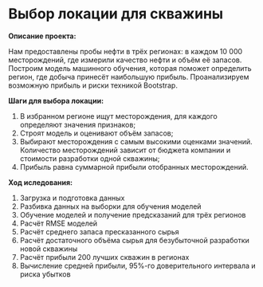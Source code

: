 # Выбор локации для скважины

**Описание проекта:**
    
Нам предоставлены пробы нефти в трёх регионах: в каждом 10 000 месторождений, где измерили качество нефти и объём её запасов. Построим модель машинного обучения, которая поможет определить регион, где добыча принесёт наибольшую прибыль. Проанализируем возможную прибыль и риски техникой Bootstrap.

**Шаги для выбора локации:**

1. В избранном регионе ищут месторождения, для каждого определяют значения признаков;
2. Строят модель и оценивают объём запасов;
3. Выбирают месторождения с самым высокими оценками значений. 
   Количество месторождений зависит от бюджета компании и стоимости разработки одной скважины;
4. Прибыль равна суммарной прибыли отобранных месторождений.

**Ход иследования:**

1. Загрузка и подготовка данных
2. Разбивка данных на выборки для обучения моделей
3. Обучение моделей и получение предсказаний для трёх регионов
4. Расчёт RMSE моделей
5. Расчёт среднего запаса пресказанного сырья
6. Расчёт достаточного объёма сырья для безубыточной разработки новой скважины
7. Расчёт прибыли 200 лучших скважин в регионах
8. Вычисление средней прибыли, 95%-го доверительного интервала и риска убытков
